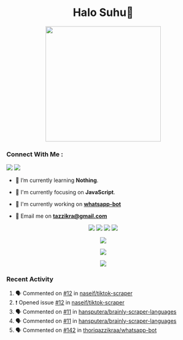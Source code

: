 <h1 align="center">Halo Suhu👋</h1>

<p align="center"><img src="https://avatars.githubusercontent.com/thoriqazzikraa" width="300" height="300"></p>

<h3 align="left">Connect With Me :</h3>
<a href="https://facebook.com/thoriqazzikra"><img src="https://img.icons8.com/color/48/000000/facebook.png"></a> <a href="https://instagram.com/nechlophomeria"><img src="https://img.icons8.com/fluency/48/000000/instagram-new.png"></a>

- 🌱 I’m currently learning **Nothing**.

- 👀 I'm currently focusing on **JavaScript**.

- 📝 I'm currently working on **[whatsapp-bot](https://github.com/Urbaexyz/whatsapp-bot)**

- 📩 Email me on **tazzikra@gmail.com**  


<p align="center">
  <img src="https://img.shields.io/badge/-JavaScript-black?style=flat-square&logo=javascript" />
  <img src="https://img.shields.io/badge/-Node.js-black?style=flat-square&logo=Node.js" />
  <img src="https://img.shields.io/badge/-Git-black?style=flat-square&logo=git" />
  <img src="https://img.shields.io/badge/-GitHub-black?style=flat-square&logo=github" />
</p>

<p align="center">
  <a href="https://github.com/thoriqazzikraa/whatsapp-bot"><img src="https://github-readme-stats-tazzikra-gmailcom.vercel.app/api/pin?username=thoriqazzikraa&repo=whatsapp-bot&bg_color=30,e96443,904e95&title_color=fff&text_color=fff&icon_color=fff&hide_border=true&show_owner=true&show_icons=true" /></a></p>
 
<p align="center"> 
  <img src="https://github-readme-stats-tazzikra-gmailcom.vercel.app/api?username=thoriqazzikraa&bg_color=30,e96443,904e95&title_color=fff&count_private=true&include_all_commits=false&text_color=fff&icon_color=fff&hide_border=true&show_icons=true" /></p>
  
<p align="center">
  <img src="https://github-readme-stats-tazzikra-gmailcom.vercel.app/api/top-langs?username=thoriqazzikraa&bg_color=30,e96443,904e95&title_color=fff&text_color=fff&hide_border=true&show_icons=true&layout=compact" /></p>

### Recent Activity

<!--START_SECTION:activity-->
1. 🗣 Commented on [#12](https://github.com/naseif/tiktok-scraper/issues/12) in [naseif/tiktok-scraper](https://github.com/naseif/tiktok-scraper)
2. ❗️ Opened issue [#12](https://github.com/naseif/tiktok-scraper/issues/12) in [naseif/tiktok-scraper](https://github.com/naseif/tiktok-scraper)
3. 🗣 Commented on [#11](https://github.com/hansputera/brainly-scraper-languages/issues/11) in [hansputera/brainly-scraper-languages](https://github.com/hansputera/brainly-scraper-languages)
4. 🗣 Commented on [#11](https://github.com/hansputera/brainly-scraper-languages/issues/11) in [hansputera/brainly-scraper-languages](https://github.com/hansputera/brainly-scraper-languages)
5. 🗣 Commented on [#142](https://github.com/thoriqazzikraa/whatsapp-bot/issues/142) in [thoriqazzikraa/whatsapp-bot](https://github.com/thoriqazzikraa/whatsapp-bot)
<!--END_SECTION:activity-->

